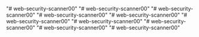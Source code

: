 "# web-security-scanner00" 
"# web-security-scanner00" 
"# web-security-scanner00" 
"# web-security-scanner00" 
"# web-security-scanner00" 
"# web-security-scanner00" 
"# web-security-scanner00" 
"# web-security-scanner00" 
"# web-security-scanner00" 
"# web-security-scanner00" 
